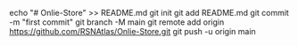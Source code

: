 echo "# Onlie-Store" >> README.md
git init
git add README.md
git commit -m "first commit"
git branch -M main
git remote add origin https://github.com/RSNAtlas/Onlie-Store.git
git push -u origin main
